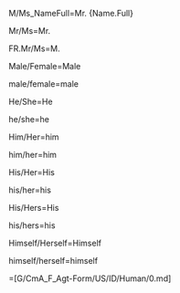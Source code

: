 M/Ms_NameFull=Mr. {Name.Full}

Mr/Ms=Mr.

FR.Mr/Ms=M.

Male/Female=Male

male/female=male

He/She=He

he/she=he

Him/Her=him

him/her=him

His/Her=His

his/her=his

His/Hers=His

his/hers=his

Himself/Herself=Himself

himself/herself=himself


=[G/CmA_F_Agt-Form/US/ID/Human/0.md]

